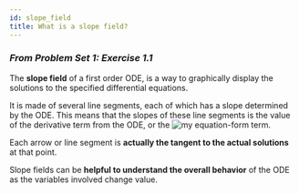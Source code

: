 ```yaml
---
id: slope_field
title: What is a slope field?
---
```



### *From Problem Set 1:  Exercise 1.1*

 The **slope field** of a first order ODE, is a way to graphically display the solutions to the specified differential equations.


 It is made of several line segments, each of which has a slope determined by the ODE. This means that the slopes of these line segments is the value of the derivative term from the ODE, or the  ![my equation](https://latex.codecogs.com/gif.download?%5Cbg_white%20%5Cfrac%7B%5Cmathrm%7Bd%7Dy%20%7D%7B%5Cmathrm%7Bd%7D%20x%7D)-form term.

Each arrow or line segment is **actually the tangent to the actual solutions** at that point.

Slope fields can be **helpful to understand the overall behavior** of the ODE as the variables involved change value.

